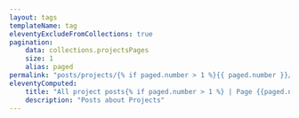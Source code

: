 ```yaml
---
layout: tags
templateName: tag
eleventyExcludeFromCollections: true
pagination:
    data: collections.projectsPages
    size: 1
    alias: paged
permalink: "posts/projects/{% if paged.number > 1 %}{{ paged.number }}/{% endif %}index.html"
eleventyComputed:
    title: "All project posts{% if paged.number > 1 %} | Page {{paged.number}}{% endif %}"
    description: "Posts about Projects"
---
```

